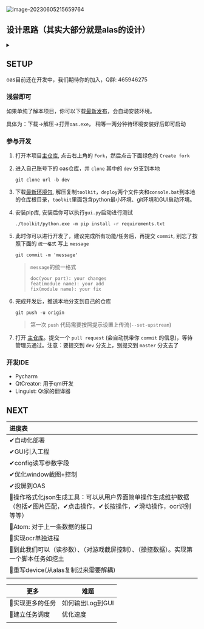![image-20230605215659764](https://runhey-img-stg1.oss-cn-chengdu.aliyuncs.com/img2/202306052157563.png)

## 设计思路（其实大部分就是alas的设计）

<details>
<summary></summary>

### 核心

- 多实例化：简单理解为不同的模拟器配置或者是不同的任务配置，每个实例由一个config.json文件来驱动。Config来管理任务的调度，配置任务的不同的参数。
- 全程接管：阴阳师已经走过了颠覆时期，三次元痒痒鼠玩家本应游戏中畅行无阻，而游戏世界7x24永续航。
- 游戏通用：我们在参考Alas时发现其同碧蓝航线有很强的耦合性，于此设计该项目将减少同阴阳师的耦合，因此你可以fork该项目使用到你的游戏脚本上
- 操作格式化：对于每个任务的执行过程就是比较常规的截图+控制，我们选择同[早期的设计](https://github.com/runhey/Uowl)一致，设计一个原子化的模块化的配置信息。比如说要识别某个图片会添加一份json数据来设置识图的范围、方式、识别的图片。点击的话也会有一份json数据配置点击的随机概率、范围等等。每一个操作都一份可格式化的配置信息，而不是同alas一样将识别图片和点击一起抽象成一个button。



### 设计架构

- 部署方式：batchfile + python(env+pip) + git 。具体的说就是，需要先下载一个安装包里面包含一个最小python和git环境，运行后下拉仓库，完事后安装依赖，再完事后启动gui。

- GUI实现:  用的是这个库[FluentUI for QML ](https://github.com/zhuzichu520/FluentUI).是用的qml来写，我想懂这个语言的人不多吧，跟python通信一个是靠注入上下文，另一个是靠zerorpc。

- 程序入口:  有两个根目录下的gui.py和script.py。而gui.py会根据配置文件config.json来实例化不同的script，script就是某个具体的脚本过程。

- 脚本进程:  gui启动自带一个进程，每有一个script就会继续多一个进程，单独建一个进程来提供ocr服务。一般用zerorpc来进程通信。

- 运行过程:  gui 按钮点击后就会开始从script上启动服务。script持有一个设备device，一个配置config，一个任务task。这个时候调度器（其实就是config）会更新出running、pending and waiting tasks。选择runing的去执行，任务的执行过程就是一个大的状态机。


### 模块设计


</details>    



## SETUP

oas目前还在开发中，我们期待你的加入，Q群: 465946275

### 浅尝即可

如果单纯了解本项目，你可以下载[最新发布](https://github.com/runhey/OnmyojiAutoScript/releases)，会自动安装环境。

具体为：下载->解压->打开`oas.exe`， 稍等一两分钟待环境安装好后即可启动

### 参与开发

1. 打开本项目[主仓库](https://github.com/runhey/OnmyojiAutoScript/tree/master), 点击右上角的 `Fork`，然后点击下面绿色的 `Create fork`

2. 进入自己账号下的 oas仓库，并 `clone` 其中的 `dev` 分支到本地
	```
	git clone url -b dev
	```

3. 下载[最新环境包](https://github.com/runhey/OnmyojiAutoScript/releases), 解压复制`toolkit`，`deploy`两个文件夹和`console.bat`到本地的仓库根目录，`toolkit`里面包含python最小环境、git环境和GUI启动环境。

3. 安装pip库, 安装后你可以执行`gui.py`启动进行测试

   ```
   ./toolkit/python.exe -m pip install -r requirements.txt 
   ```
   
5. 此时你可以进行开发了，建议完成所有功能/任务后，再提交 `commit`, 别忘了按照下面的 `统一格式` 写上 `message`

   ```
   git commit -m 'message'
   ```
   >`message`的统一格式
   >```
   >doc(your part): your changes
   >feat(module name): your add
   >fix(module name): your fix
   >```

6. 完成开发后，推送本地分支到自己的仓库

   ```
   git push -u origin
   ```

   > 第一次 `push` 代码需要按照提示设置上传流(`--set-upstream`)

5. 打开 [主仓库](https://github.com/runhey/OnmyojiAutoScript/tree/master)。提交一个 `pull request` (会自动携带你 `commit` 的信息)，等待管理员通过。注意：要提交到 `dev` 分支上，别提交到 `master` 分支去了

### 开发IDE

- Pycharm
- QtCreator:  用于qml开发
- Linguist: Qt家的翻译器

## NEXT

| 进度表                                                       |
| :----------------------------------------------------------- |
| ✔自动化部署                                                  |
| ✔GUI引入工程                                                 |
| ✔config读写参数字段                                          |
| ✔优化window截图+控制                                         |
| ✔投屏到OAS                                                   |
| 🔨操作格式化json生成工具：可以从用户界面简单操作生成维护数据（包括✔图片匹配，✔点击操作，✔长按操作，✔滑动操作，ocr识别等等） |
| 📆Atom: 对于上一条数据的接口                                  |
| 📆实现ocr单独进程                                             |
| 📆到此我们可以（读参数）、（对游戏截屏控制）、（操控数据）。实现第一个脚本任务如挖土 |
| 📆重写device(从alas复制过来需要解耦)                          |
|                                                              |

| **更多**        | 难题             |
| --------------- | ---------------- |
| 📆实现更多的任务 | 如何输出Log到GUI |
| 📆建立任务调度   | 优化速度         |
|                 |                  |
